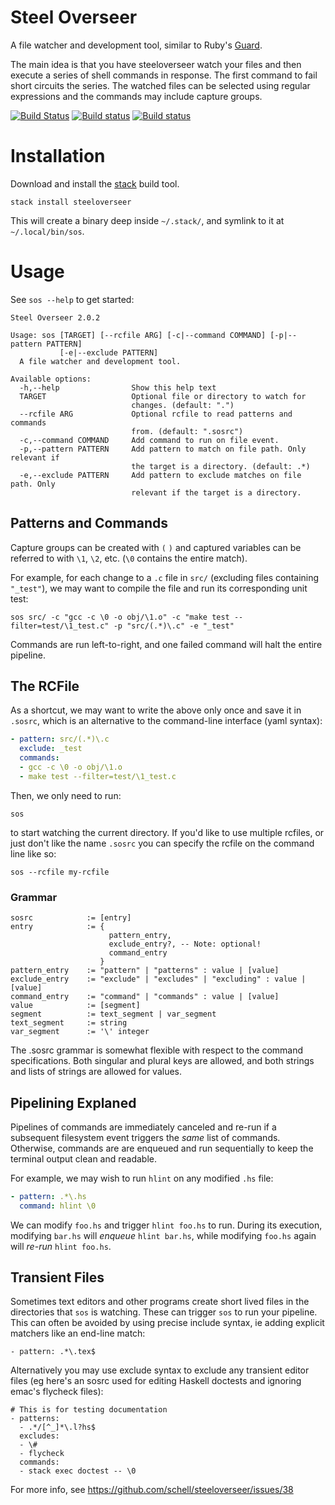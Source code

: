 Steel Overseer
==============

A file watcher and development tool, similar to Ruby's [Guard](https://github.com/guard/guard).

The main idea is that you have steeloverseer watch your files and then execute a series of shell 
commands in response. The first command to fail short circuits the series. The watched files can 
be selected using regular expressions and the commands may include capture groups.

[![Build Status](https://travis-ci.org/steeloverseer/steeloverseer.png?branch=master)](https://travis-ci.org/steeloverseer/steeloverseer)
[![Build status](https://github.com/schell/steeloverseer/actions/workflows/stack.yml/badge.svg)](https://github.com/schell/steeloverseer/actions/workflows/stack.yml)
[![Build status](https://github.com/schell/steeloverseer/actions/workflows/haskell-ci.yml/badge.svg)](https://github.com/schell/steeloverseer/actions/workflows/haskell-ci.yml)


Installation
============

Download and install the [stack](https://github.com/commercialhaskell/stack) build tool.

    stack install steeloverseer

This will create a binary deep inside `~/.stack/`, and symlink to it at
`~/.local/bin/sos`.

Usage
=====

See `sos --help` to get started:

    Steel Overseer 2.0.2

    Usage: sos [TARGET] [--rcfile ARG] [-c|--command COMMAND] [-p|--pattern PATTERN]
               [-e|--exclude PATTERN]
      A file watcher and development tool.

    Available options:
      -h,--help                Show this help text
      TARGET                   Optional file or directory to watch for
                               changes. (default: ".")
      --rcfile ARG             Optional rcfile to read patterns and commands
                               from. (default: ".sosrc")
      -c,--command COMMAND     Add command to run on file event.
      -p,--pattern PATTERN     Add pattern to match on file path. Only relevant if
                               the target is a directory. (default: .*)
      -e,--exclude PATTERN     Add pattern to exclude matches on file path. Only
                               relevant if the target is a directory.


Patterns and Commands
-------------------
Capture groups can be created with `(` `)` and captured variables can be
referred to with `\1`, `\2`, etc. (`\0` contains the entire match).

For example, for each change to a `.c` file in `src/` (excluding files
containing `"_test"`), we may want to compile the file and run its corresponding
unit test:

    sos src/ -c "gcc -c \0 -o obj/\1.o" -c "make test --filter=test/\1_test.c" -p "src/(.*)\.c" -e "_test"

Commands are run left-to-right, and one failed command will halt the entire pipeline.

The RCFile
----------
As a shortcut, we may want to write the above only once and save it in `.sosrc`,
which is an alternative to the command-line interface (yaml syntax):

```yaml
- pattern: src/(.*)\.c
  exclude: _test
  commands:
  - gcc -c \0 -o obj/\1.o
  - make test --filter=test/\1_test.c
```

Then, we only need to run:

    sos

to start watching the current directory. If you'd like to use multiple rcfiles,
or just don't like the name `.sosrc` you can specify the rcfile on the command
line like so:

    sos --rcfile my-rcfile

### Grammar

    sosrc            := [entry]
    entry            := {
                          pattern_entry,
                          exclude_entry?, -- Note: optional!
                          command_entry
                        }
    pattern_entry    := "pattern" | "patterns" : value | [value]
    exclude_entry    := "exclude" | "excludes" | "excluding" : value | [value]
    command_entry    := "command" | "commands" : value | [value]
    value            := [segment]
    segment          := text_segment | var_segment
    text_segment     := string
    var_segment      := '\' integer

The .sosrc grammar is somewhat flexible with respect to the command
specifications. Both singular and plural keys are allowed, and both strings
and lists of strings are allowed for values.

Pipelining Explaned
-------------------
Pipelines of commands are immediately canceled and re-run if a subsequent
filesystem event triggers the *same* list of commands. Otherwise, commands are
are enqueued and run sequentially to keep the terminal output clean and readable.

For example, we may wish to run `hlint` on any modified `.hs` file:

```yaml
- pattern: .*\.hs
  command: hlint \0
```

We can modify `foo.hs` and trigger `hlint foo.hs` to run. During its execution,
modifying `bar.hs` will *enqueue* `hlint bar.hs`, while modifying `foo.hs` again
will *re-run* `hlint foo.hs`.

Transient Files
---------------
Sometimes text editors and other programs create short lived files in the 
directories that `sos` is watching. These can trigger `sos` to run your 
pipeline. This can often be avoided by using precise include syntax, ie 
adding explicit matchers like an end-line match:

```
- pattern: .*\.tex$ 
```

Alternatively you may use exclude syntax to exclude any transient editor files 
(eg here's an sosrc used for editing Haskell doctests and ignoring emac's flycheck files):

```
# This is for testing documentation
- patterns:
  - .*/[^_]*\.l?hs$
  excludes:
  - \#
  - flycheck
  commands:
  - stack exec doctest -- \0
```

For more info, see https://github.com/schell/steeloverseer/issues/38
